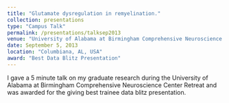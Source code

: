 ```yaml
---
title: "Glutamate dysregulation in remyelination."
collection: presentations
type: "Campus Talk"
permalink: /presentations/talksep2013
venue: "University of Alabama at Birmingham Comprehensive Neuroscience Center Retreat"
date: September 5, 2013
location: "Columbiana, AL, USA"
award: "Best Data Blitz Presentation"
---
```


I gave a 5 minute talk on my graduate research during the University of Alabama at Birmingham Comprehensive Neuroscience Center Retreat and was awarded for the giving best trainee data blitz presentation.